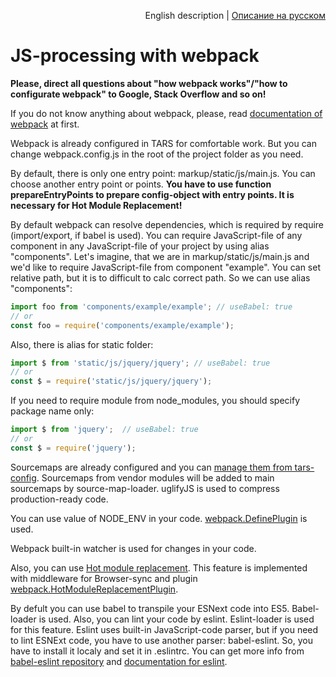 <p align="right">
English description | <a href="../ru/js-webpack-processing.md">Описание на русском</a>
</p>

# JS-processing with webpack

**Please, direct all questions about "how webpack works"/"how to configurate webpack" to Google, Stack Overflow and so on!**

If you do not know anything about webpack, please, read [documentation of webpack](http://webpack.github.io/docs/) at first.

Webpack is already configured in TARS for comfortable work. But you can change webpack.config.js in the root of the project folder as you need.

By default, there is only one entry point: markup/static/js/main.js. You can choose another entry point or points. **You have to use function prepareEntryPoints to prepare config-object with entry points. It is necessary for Hot Module Replacement!**

By default webpack can resolve dependencies, which is required by require (import/export, if babel is used). You can require JavaScript-file of any component in any JavaScript-file of your project by using alias "components". Let's imagine, that we are in markup/static/js/main.js and we'd like to require JavaScript-file from component "example". You can set relative path, but it is to difficult to calc correct path. So we can use alias "components":

```js
import foo from 'components/example/example'; // useBabel: true
// or
const foo = require('components/example/example');
```

Also, there is alias for static folder:

```js
import $ from 'static/js/jquery/jquery'; // useBabel: true
// or
const $ = require('static/js/jquery/jquery');
```

If you need to require module from node_modules, you should specify package name only:

```js
import $ from 'jquery';  // useBabel: true
// or
const $ = require('jquery');
```

Sourcemaps are already configured and you can [manage them from tars-config](options.md#sourcemaps). Sourcemaps from vendor modules will be added to main sourcemaps by source-map-loader. uglifyJS is used to compress production-ready code.

You can use value of NODE_ENV in your code. [webpack.DefinePlugin](http://webpack.github.io/docs/list-of-plugins.html#defineplugin) is used.

Webpack built-in watcher is used for changes in your code.

Also, you can use [Hot module replacement](https://webpack.github.io/docs/hot-module-replacement.html). This feature is implemented with middleware for Browser-sync and plugin [webpack.HotModuleReplacementPlugin](http://webpack.github.io/docs/list-of-plugins.html#hotmodulereplacementplugin).

By defult you can use babel to transpile your ESNext code into ES5. Babel-loader is used. Also, you can lint your code by eslint. Eslint-loader is used for this feature. Eslint uses built-in JavaScript-code parser, but if you need to lint ESNExt code, you have to use another parser: babel-eslint. So, you have to install it localy and set it in .eslintrc. You can get more info from [babel-eslint repository](https://github.com/babel/babel-eslint) and [documentation for eslint](http://eslint.org/docs/user-guide/configuring#specifying-parser-options).

